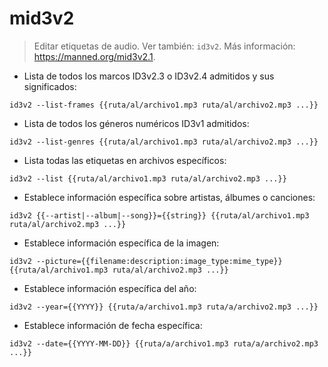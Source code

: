 # mid3v2

> Editar etiquetas de audio.
> Ver también: `id3v2`.
> Más información: <https://manned.org/mid3v2.1>.

- Lista de todos los marcos ID3v2.3 o ID3v2.4 admitidos y sus significados:

`id3v2 --list-frames {{ruta/al/archivo1.mp3 ruta/al/archivo2.mp3 ...}}`

- Lista de todos los géneros numéricos ID3v1 admitidos:

`id3v2 --list-genres {{ruta/al/archivo1.mp3 ruta/al/archivo2.mp3 ...}}`

- Lista todas las etiquetas en archivos específicos:

`id3v2 --list {{ruta/al/archivo1.mp3 ruta/al/archivo2.mp3 ...}}`

- Establece información específica sobre artistas, álbumes o canciones:

`id3v2 {{--artist|--album|--song}}={{string}} {{ruta/al/archivo1.mp3 ruta/al/archivo2.mp3 ...}}`

- Establece información específica de la imagen:

`id3v2 --picture={{filename:description:image_type:mime_type}} {{ruta/al/archivo1.mp3 ruta/al/archivo2.mp3 ...}}`

- Establece información específica del año:

`id3v2 --year={{YYYY}} {{ruta/a/archivo1.mp3 ruta/a/archivo2.mp3 ...}}`

- Establece información de fecha específica:

`id3v2 --date={{YYYY-MM-DD}} {{ruta/a/archivo1.mp3 ruta/a/archivo2.mp3 ...}}`
